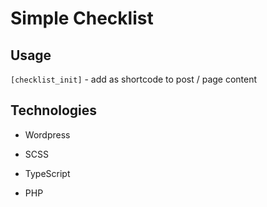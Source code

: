 # Simple Checklist

## Usage

```[checklist_init]``` - add as shortcode to post / page content

## Technologies

- Wordpress

- SCSS

- TypeScript

- PHP